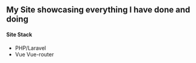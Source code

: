 ## My Site showcasing everything I have done and doing

#### Site Stack 

- PHP/Laravel
- Vue Vue-router 
